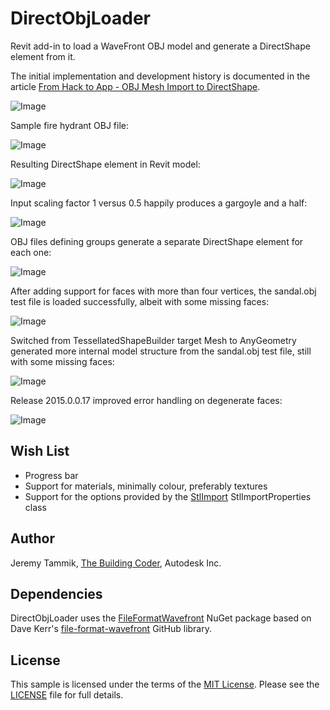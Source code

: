 DirectObjLoader
===============

Revit add-in to load a WaveFront OBJ model and generate a DirectShape element from it.

The initial implementation and development history is documented in the article 
[From Hack to App - OBJ Mesh Import to DirectShape](http://thebuildingcoder.typepad.com/blog/2015/02/from-hack-to-app-obj-mesh-import-to-directshape.html).

![Image](https://github.com/jeremytammik/DirectObjLoader/blob/master/img/DirectObjLoader_app_2.png)

Sample fire hydrant OBJ file:

![Image](https://github.com/jeremytammik/DirectObjLoader/blob/master/img/fire_hydrant_closed_render.jpg)

Resulting DirectShape element in Revit model:

![Image](https://github.com/jeremytammik/DirectObjLoader/blob/master/img/fire_hydrant_closed_directshape_rvt.jpg)

Input scaling factor 1 versus 0.5 happily produces a gargoyle and a half:

![Image](https://github.com/jeremytammik/DirectObjLoader/blob/master/img/gargoyle2.png)

OBJ files defining groups generate a separate DirectShape element for each one:

![Image](https://github.com/jeremytammik/DirectObjLoader/blob/master/img/cart_groups_3.png)

After adding support for faces with more than four vertices, the sandal.obj test file is loaded successfully, albeit with some missing faces:

![Image](https://github.com/jeremytammik/DirectObjLoader/blob/master/img/sandal_with_gaps.png)

Switched from TessellatedShapeBuilder target Mesh to AnyGeometry generated more internal model structure from the sandal.obj test file, still with some missing faces:

![Image](https://github.com/jeremytammik/DirectObjLoader/blob/master/img/sandal_with_gaps_anygeometry.png)

Release 2015.0.0.17 improved error handling on degenerate faces:

![Image](https://github.com/jeremytammik/DirectObjLoader/blob/master/img/high_ball_glass.png)


Wish List
---------

- Progress bar
- Support for materials, minimally colour, preferably textures
- Support for the options provided by the [StlImport](https://github.com/jeremytammik/StlImport) StlImportProperties class


Author
------

Jeremy Tammik, [The Building Coder](http://thebuildingcoder.typepad.com), Autodesk Inc.


Dependencies
------------

DirectObjLoader uses the
[FileFormatWavefront](http://nugetmusthaves.com/Package/FileFormatWavefront) NuGet package based on Dave Kerr's
[file-format-wavefront](https://github.com/dwmkerr/file-format-wavefront) GitHub library.


License
-------

This sample is licensed under the terms of the [MIT License](http://opensource.org/licenses/MIT). Please see the [LICENSE](LICENSE) file for full details.

